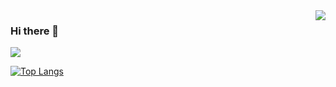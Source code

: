 <img align="right" src="https://github-readme-stats.vercel.app/api?username=overstarry&show_icons=true&icon_color=805AD5&text_color=718096&bg_color=ffffff&hide_title=true" />

### Hi there 👋
<!--
**overstarry/overstarry** is a ✨ _special_ ✨ repository because its `README.md` (this file) appears on your GitHub profile.

Here are some ideas to get you started:

- 🔭 I’m currently working on ...
- 🌱 I’m currently learning ...
- 👯 I’m looking to collaborate on ...
- 🤔 I’m looking for help with ...
- 💬 Ask me about ...
- 📫 How to reach me: ...
- 😄 Pronouns: ...
- ⚡ Fun fact: ...

-->


![](https://visitor-badge.glitch.me/badge?page_id=overstarry.overstarry)

[![Top Langs](https://github-readme-stats.vercel.app/api/top-langs/?username=overstarry&layout=compact)](https://github.com/anuraghazra/github-readme-stats)
